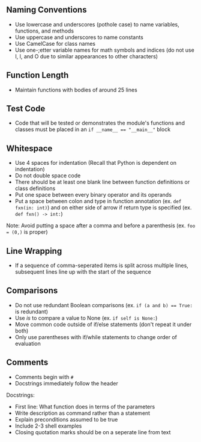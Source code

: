 ## Naming Conventions
- Use lowercase and underscores (pothole case) to name variables, functions, and methods
- Use uppercase and underscores to name constants
- Use CamelCase for class names
- Use one-;etter variable names for math symbols and indices (do not use I, l, and O due to similar appearances to other characters)

## Function Length
- Maintain functions with bodies of around 25 lines 

## Test Code
- Code that will be tested or demonstrates the module's functions and classes must be placed in an `if __name__ == "__main__"` block

## Whitespace
- Use 4 spaces for indentation (Recall that Python is dependent on indentation)
- Do not double space code
- There should be at least one blank line between function definitions or class definitions
- Put one space between every binary operator and its operands
- Put a space between colon and type in function annotation (ex. `def fxn(in: int)`) and on either side of arrow if return type is specified (ex. ` def fxn() -> int:`)

Note: Avoid putting a space after a comma and before a parenthesis (ex. `foo = (0,)` is proper)

## Line Wrapping
- If a sequence of comma-seperated items is split across multiple lines, subsequent lines line up with the start of the sequence

## Comparisons
- Do not use redundant Boolean comparisons (ex. `if (a and b) == True:` is redundant)
- Use *is* to compare a value to None (ex. `if self is None:`)
- Move common code outside of if/else statements (don't repeat it under both)
- Only use parentheses with if/while statements to change order of evaluation

## Comments
- Comments begin with `#`
- Docstrings immediately follow the header

Docstrings:
- First line: What function does in terms of the parameters
- Write description as command rather than a statement
- Explain preconditions assumed to be true
- Include 2-3 shell examples
- Closing quotation marks should be on a seperate line from text
